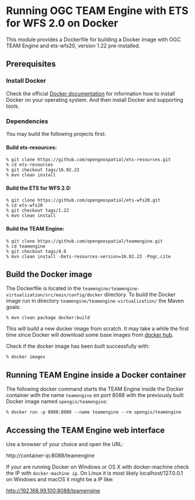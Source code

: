 # Running OGC TEAM Engine with ETS for WFS 2.0 on Docker

This module provides a Dockerfile for building a Docker image with OGC TEAM Engine and ets-wfs20, version 1.22
pre-installed.

## Prerequisites

### Install Docker

Check the official [Docker documentation](https://docs.docker.com/engine/) for information how to
  install Docker on your operating system. And then install Docker and supporting tools.

### Dependencies 

You may build the following projects first:

#### Build ets-resources:
    
    % git clone https://github.com/opengeospatial/ets-resources.git
    % cd ets-resources
    % git checkout tags/16.02.23
    % mvn clean install
    
#### Build the ETS for WFS 2.0:
    
    % git clone https://github.com/opengeospatial/ets-wfs20.git
    % cd ets-wfs20
    % git checkout tags/1.22
    % mvn clean install

#### Build the TEAM Engine:
    
    % git clone https://github.com/opengeospatial/teamengine.git
    % cd teamengine
    % git checkout tags/4.6
    % mvn clean install -Dets-resources-version=16.02.23 -Pogc.cite

## Build the Docker image
The Dockerfile is located in the ```teamengine/teamengine-virtualization/src/main/config/docker``` directory. 
To build the Docker image run in directory ```teamengine/teamengine-virtualization/``` the Maven goals:

    % mvn clean package docker:build

This will build a new docker image from scratch. It may take a while the first time since Docker will download some
base images from [docker hub](https://hub.docker.com).

Check if the docker image has been built successfully with:

    % docker images

## Running TEAM Engine inside a Docker container 
The following docker command starts the TEAM Engine inside the Docker container with the name ```teamengine``` on port 8088
with the previously built Docker image named ```opengis/teamengine```:

    % docker run -p 8088:8080 --name teamengine --rm opengis/teamengine

## Accessing the TEAM Engine web interface
Use a browser of your choice and open the URL:

http://container-ip:8088/teamengine

If your are running Docker on Windows or OS X with docker-machine check the IP with ```docker-machine ip```.
On Linux it is most likely localhost/127.0.0.1 on Windows and macOS it might be a IP like:

http://192.168.99.100:8088/teamengine